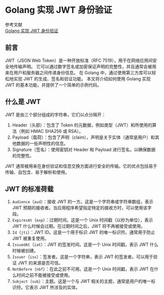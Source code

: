 # Golang 实现 JWT 身份验证
参考文献    
[Golang 实现 JWT 身份验证](https://juejin.cn/post/7349119682002337792)


## 前言

JWT（JSON Web Token）是一种开放标准（RFC 7519），用于在网络应用间安全地传输声明。
它可以通过数字签名或加密保证声明的完整性，并且通常会被用来在用户和服务器之间传递身份信息。
在 Golang 中，通过使用第三方库可以轻松地实现 JWT 的生成、签名和验证功能。
本文将介绍如何使用 Golang 实现 JWT 的基本功能，并提供了一个简单的示例代码。

## 什么是 JWT

JWT 是由三个部分组成的字符串，它们以点分隔开：

1. Header（头部）：包含了 Token 的元数据，例如类型（JWT）和所使用的算法（例如 HMAC SHA256 或 RSA）。
2. Payload（载荷）：包含了声明（claim），声明是关于实体（通常是用户）和其他数据的一些声明性的信息。
3. Signature（签名）：使用密钥对 Header 和 Payload 进行签名，以确保数据的完整性。

JWT 通常被用来在身份验证和信息交换方面进行安全的传输。它的优点包括易于传输、自包含、易于解析和使用。


## JWT 的标准荷载
1. `Audience`（`aud`）：接收 JWT 的一方。这是一个字符串或字符串数组，表示 JWT 预期的接收者。当应用程序希望指定特定的接收方时，可以使用该字段。
2. `ExpiresAt`（`exp`）：过期时间。这是一个 Unix 时间戳（以秒为单位），表示 JWT 什么时候会过期。在过期时间之后，JWT 将不再被接受或使用。
3. `Id`（`jti`）：JWT ID。这是一个用于标识 JWT 的唯一标识符。通常用于防止 JWT 被重复使用。
4. `IssuedAt`（`iat`）：JWT 的签发时间。这是一个 Unix 时间戳，表示 JWT 什么时候被创建。
5. `Issuer`（`iss`）：签发者。这是一个字符串，表示 JWT 的签发者。可以用于验证 JWT 的来源是否可信。
6. `NotBefore`（`nbf`）：在此之前不可用。这是一个 Unix 时间戳，表示 JWT 在什么时间之前不能被接受或使用。
7. `Subject`（`sub`）：主题。这是一个与 JWT 相关的主题，通常是用户的唯一标识符。它表示 JWT 所涉及的实体。
